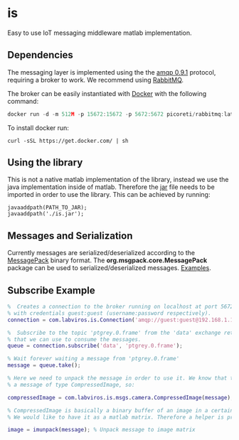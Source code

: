 is
===================

Easy to use IoT messaging middleware matlab implementation. 

Dependencies
-----------------

The messaging layer is implemented using the the 
[amqp 0.9.1](https://www.rabbitmq.com/specification.html) protocol, 
requiring a broker to work. We recommend using [RabbitMQ](https://www.rabbitmq.com/).

The broker can be easily instantiated with [Docker](https://www.docker.com/) with the following command:
```c++
docker run -d -m 512M -p 15672:15672 -p 5672:5672 picoreti/rabbitmq:latest
```
To install docker run: 
```shell
curl -sSL https://get.docker.com/ | sh
```

Using the library
-----------------

This is not a native matlab implementation of the library, instead we use the java implementation
inside of matlab. Therefore the [jar](https://github.com/labviros/is-java/blob/master/out/artifacts/is_jar/is.jar) 
file needs to be imported in order to use the library.
This can be achieved by running:

```shell
javaaddpath(PATH_TO_JAR);
javaaddpath('./is.jar');
```

Messages and Serialization
----------

Currently messages are serialized/deserialized according to the [MessagePack](http://msgpack.org/) 
binary format. The **org.msgpack.core.MessagePack** package can be used to serialized/deserialized messages.
[Examples](https://github.com/labviros/is-java/tree/master/src/main/java/com/labviros/is/msgs). 


Subscribe Example
------------------

```matlab
%  Creates a connection to the broker running on localhost at port 5672, 
% with credentials guest:guest (username:password respectively).
connection = com.labviros.is.Connection('amqp://guest:guest@192.168.1.110:5672');

%  Subscribe to the topic 'ptgrey.0.frame' from the 'data' exchange returning a queue
% that we can use to consume the messages.
queue = connection.subscribe('data', 'ptgrey.0.frame'); 

% Wait forever waiting a message from 'ptgrey.0.frame'
message = queue.take();

% Here we need to unpack the message in order to use it. We know that this topic returns 
% a message of type CompressedImage, so:

compressedImage = com.labviros.is.msgs.camera.CompressedImage(message); % But dont use this for this type in particular

% CompressedImage is basically a binary buffer of an image in a certain format: png, etc.
% We would like to have it as a matlab matrix. Therefore a helper is provided:

image = imunpack(message); % Unpack message to image matrix
```
